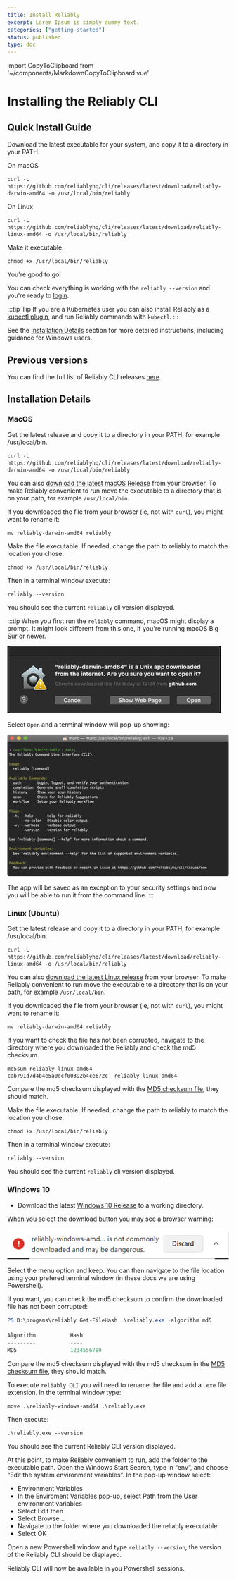 ```yaml
---
title: Install Reliably
excerpt: Lorem Ipsum is simply dummy text.
categories: ["getting-started"]
status: published
type: doc
---
```


import CopyToClipboard from '~/components/MarkdownCopyToClipboard.vue'

# Installing the Reliably CLI

## Quick Install Guide

Download the latest executable for your system, and copy it to a directory in
your PATH.

On macOS

<CopyToClipboard />

```console
curl -L https://github.com/reliablyhq/cli/releases/latest/download/reliably-darwin-amd64 -o /usr/local/bin/reliably
```


On Linux

```console
curl -L https://github.com/reliablyhq/cli/releases/latest/download/reliably-linux-amd64 -o /usr/local/bin/reliably
```

Make it executable.

```console
chmod +x /usr/local/bin/reliably
```

You're good to go!

You can check everything is working with the `reliably --version` and you're
ready to [login](../login/).

:::tip Tip
  If you are a Kubernetes user you can also install Reliably as a [kubectl
   plugin][kubectl-plugin], and run Reliably commands with `kubectl`.
:::

[kubectl-plugin]: ../kubectl-plugin/

See the  [Installation Details][install-detail] section for more detailed
 instructions, including guidance for Windows users.

[install-detail]: #installation-details

## Previous versions

You can find the full list of Reliably CLI releases [here][releases].

[releases]: https://github.com/reliablyhq/cli/releases/

## Installation Details

### MacOS

Get the latest release and copy it to a directory in your PATH, for example
/usr/local/bin.

```console
curl -L https://github.com/reliablyhq/cli/releases/latest/download/reliably-darwin-amd64 -o /usr/local/bin/reliably
```

You can also [download the latest macOS Release](https://github.com/reliablyhq/cli/releases/latest/download/reliably-darwin-amd64/)
from your browser. To make Reliably convenient to run move the
executable to a directory that is on your path, for example ```/usr/local/bin```.

If you downloaded the file from your browser (ie, not with `curl`), you might
want to rename it:

```console
mv reliably-darwin-amd64 reliably
```

Make the file executable. If needed, change the path to reliably to match the
location you chose.

```console
chmod +x /usr/local/bin/reliably
```

Then in a terminal window execute:

```console
reliably --version
```

You should see the current ```reliably``` cli version displayed.

:::tip
When you first run the `reliably` command, macOS might display a prompt. It
might look different from this one, if you're running macOS Big Sur or newer.

![macOS downloaded app promt](./images/open-app-screenshot.png)

Select ```Open``` and a terminal window will pop-up showing:

![Terminal popup](./images/terminal-popup.png)

The app will be saved as an exception to your security settings and now you
will be able to run it from the command line.
:::

### Linux (Ubuntu)

Get the latest release and copy it to a directory in your PATH, for example
/usr/local/bin.

```console
curl -L https://github.com/reliablyhq/cli/releases/latest/download/reliably-linux-amd64 -o /usr/local/bin/reliably
```

You can also [download the latest Linux release](https://github.com/reliablyhq/cli/releases/latest/download/reliably-linux-amd64)
from your browser. To make Reliably convenient to run move the
executable to a directory that is on your path, for example ```/usr/local/bin```.

If you downloaded the file from your browser (ie, not with `curl`), you might
want to rename it:

```console
mv reliably-darwin-amd64 reliably
```

If you want to check the file has not been corrupted, navigate to the directory
where you downloaded the Reliably and check the md5 checksum.

```console
md5sum reliably-linux-amd64
cab791d7d4b4e5a0dcf00392b4ce672c  reliably-linux-amd64
```

Compare the md5 checksum displayed with the [MD5 checksum file](https://github.com/reliablyhq/cli/releases/latest/download/reliably-linux-amd64.md5), they should match.

Make the file executable. If needed, change the path to reliably to match the
location you chose.

```console
chmod +x /usr/local/bin/reliably
```

Then in a terminal window execute:

```console
reliably --version
```

You should see the current ```reliably``` cli version displayed.

### Windows 10

* Download the latest [Windows 10 Release](https://github.com/reliablyhq/cli/releases/latest/download/reliably-windows-amd64) to a working directory.

When you select the download button you may see a browser warning:

![Browser Warning](./images/browser-warning.png)

Select the menu option and keep. You can then navigate to the file location
using your prefered terminal window (in these docs we are using Powershell).

If you want, you can check the md5 checksum to confirm the downloaded file has
not been corrupted:

```powershell
PS D:\progams\reliably Get-FileHash .\reliably.exe -algorithm md5

Algorithm           Hash
---------           ----
MD5                 1234556789
```

Compare the md5 checksum displayed with the md5 checksum in the
[MD5 checksum file](https://github.com/reliablyhq/cli/releases/latest/download/reliably-windows-amd64.md5),
they should match.

To execute ```reliably CLI``` you will need to rename the file and add a
```.exe``` file extension. In the terminal window type:

```console
move .\reliably-windows-amd64 .\reliably.exe
```

Then execute:

```console
.\reliably.exe --version
```

You should see the current Reliably CLI version displayed.

At this point, to make Reliably convenient to run, add the folder to the
executable path. Open the Windows Start Search, type in “env”, and choose “Edit the system environment variables”.
In the pop-up window select:

* Environment Variables
* In the Enviroment Variables pop-up, select Path from the User environment variables
* Select Edit then
* Select Browse...
* Navigate to the folder where you downloaded the reliably executable
* Select OK

Open a new Powershell window and type ```reliably --version```, the version of
the Reliably CLI should be displayed.

Reliably CLI will now be available in you Powershell sessions.
